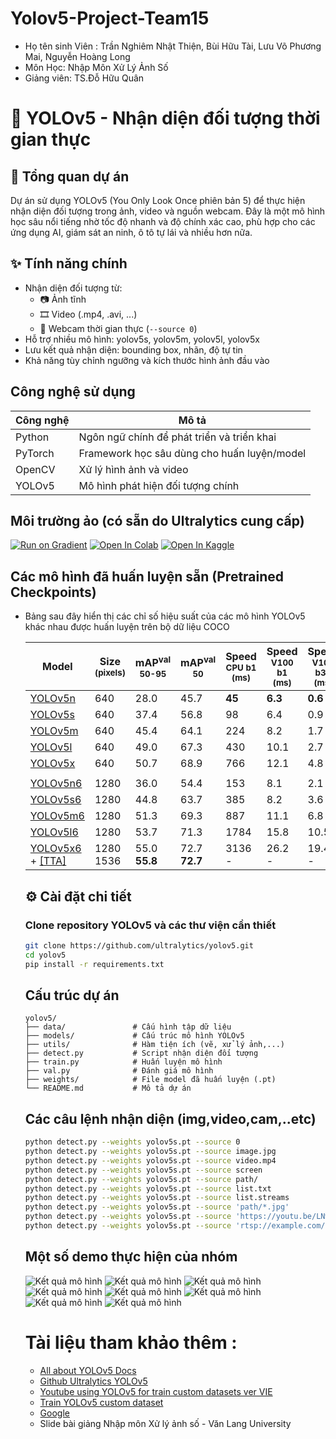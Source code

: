 # Yolov5-Project-Team15 
- Họ tên sinh Viên : Trần Nghiêm Nhật Thiện, Bùi Hữu Tài, Lưu Võ Phương Mai, Nguyễn Hoàng Long
- Môn Học: Nhập Môn Xử Lý Ảnh Số
- Giảng viên: TS.Đỗ Hữu Quân
# 🚀 YOLOv5 - Nhận diện đối tượng thời gian thực

## 📌 Tổng quan dự án

Dự án sử dụng YOLOv5 (You Only Look Once phiên bản 5) để thực hiện nhận diện đối tượng trong ảnh, video và nguồn webcam. Đây là một mô hình học sâu nổi tiếng nhờ tốc độ nhanh và độ chính xác cao, phù hợp cho các ứng dụng AI, giám sát an ninh, ô tô tự lái và nhiều hơn nữa.

## ✨ Tính năng chính

- Nhận diện đối tượng từ:
  - 📷 Ảnh tĩnh
  - 🎞️ Video (.mp4, .avi, ...)
  - 🎥 Webcam thời gian thực (`--source 0`)
- Hỗ trợ nhiều mô hình: yolov5s, yolov5m, yolov5l, yolov5x
- Lưu kết quả nhận diện: bounding box, nhãn, độ tự tin
- Khả năng tùy chỉnh ngưỡng và kích thước hình ảnh đầu vào

##  Công nghệ sử dụng

| Công nghệ    | Mô tả                                       |
|--------------|---------------------------------------------|
| Python       | Ngôn ngữ chính để phát triển và triển khai |
| PyTorch      | Framework học sâu dùng cho huấn luyện/model|
| OpenCV       | Xử lý hình ảnh và video                    |
| YOLOv5       | Mô hình phát hiện đối tượng chính          |

## Môi trường ảo (có sẵn do Ultralytics cung cấp)
<a href="https://bit.ly/yolov5-paperspace-notebook" rel="nofollow"><img src="https://camo.githubusercontent.com/6df71b7d7e0b09a2e97776f416bcd40acf48fc87337f8bcce48e4235537daf1f/68747470733a2f2f6173736574732e706170657273706163652e696f2f696d672f6772616469656e742d62616467652e737667" alt="Run on Gradient" data-canonical-src="https://assets.paperspace.io/img/gradient-badge.svg" style="max-width: 100%;"></a>
<a href="https://colab.research.google.com/github/ultralytics/yolov5/blob/master/tutorial.ipynb" rel="nofollow"><img src="https://camo.githubusercontent.com/96889048f8a9014fdeba2a891f97150c6aac6e723f5190236b10215a97ed41f3/68747470733a2f2f636f6c61622e72657365617263682e676f6f676c652e636f6d2f6173736574732f636f6c61622d62616467652e737667" alt="Open In Colab" data-canonical-src="https://colab.research.google.com/assets/colab-badge.svg" style="max-width: 100%;"></a>
<a href="https://www.kaggle.com/models/ultralytics/yolov5" rel="nofollow"><img src="https://camo.githubusercontent.com/c7135949c5c6882489e68f4af05a78a759460a4db256b86df3097e04419b4d9e/68747470733a2f2f6b6167676c652e636f6d2f7374617469632f696d616765732f6f70656e2d696e2d6b6167676c652e737667" alt="Open In Kaggle" data-canonical-src="https://kaggle.com/static/images/open-in-kaggle.svg" style="max-width: 100%;"></a>

##  Các mô hình đã huấn luyện sẵn (Pretrained Checkpoints)
- Bảng sau đây hiển thị các chỉ số hiệu suất của các mô hình YOLOv5 khác nhau được huấn luyện trên bộ dữ liệu COCO
<markdown-accessiblity-table data-catalyst=""><table tabindex="0">
<thead>
<tr>
<th>Model</th>
<th>Size<br><sup>(pixels)</sup></th>
<th>mAP<sup>val<br>50-95</sup></th>
<th>mAP<sup>val<br>50</sup></th>
<th>Speed<br><sup>CPU b1<br>(ms)</sup></th>
<th>Speed<br><sup>V100 b1<br>(ms)</sup></th>
<th>Speed<br><sup>V100 b32<br>(ms)</sup></th>
<th>Params<br><sup>(M)</sup></th>
<th>FLOPs<br><sup>@640 (B)</sup></th>
</tr>
</thead>
<tbody>
<tr>
<td><a href="https://github.com/ultralytics/yolov5/releases/download/v7.0/yolov5n.pt">YOLOv5n</a></td>
<td>640</td>
<td>28.0</td>
<td>45.7</td>
<td><strong>45</strong></td>
<td><strong>6.3</strong></td>
<td><strong>0.6</strong></td>
<td><strong>1.9</strong></td>
<td><strong>4.5</strong></td>
</tr>
<tr>
<td><a href="https://github.com/ultralytics/yolov5/releases/download/v7.0/yolov5s.pt">YOLOv5s</a></td>
<td>640</td>
<td>37.4</td>
<td>56.8</td>
<td>98</td>
<td>6.4</td>
<td>0.9</td>
<td>7.2</td>
<td>16.5</td>
</tr>
<tr>
<td><a href="https://github.com/ultralytics/yolov5/releases/download/v7.0/yolov5m.pt">YOLOv5m</a></td>
<td>640</td>
<td>45.4</td>
<td>64.1</td>
<td>224</td>
<td>8.2</td>
<td>1.7</td>
<td>21.2</td>
<td>49.0</td>
</tr>
<tr>
<td><a href="https://github.com/ultralytics/yolov5/releases/download/v7.0/yolov5l.pt">YOLOv5l</a></td>
<td>640</td>
<td>49.0</td>
<td>67.3</td>
<td>430</td>
<td>10.1</td>
<td>2.7</td>
<td>46.5</td>
<td>109.1</td>
</tr>
<tr>
<td><a href="https://github.com/ultralytics/yolov5/releases/download/v7.0/yolov5x.pt">YOLOv5x</a></td>
<td>640</td>
<td>50.7</td>
<td>68.9</td>
<td>766</td>
<td>12.1</td>
<td>4.8</td>
<td>86.7</td>
<td>205.7</td>
</tr>
<tr>
<td></td>
<td></td>
<td></td>
<td></td>
<td></td>
<td></td>
<td></td>
<td></td>
<td></td>
</tr>
<tr>
<td><a href="https://github.com/ultralytics/yolov5/releases/download/v7.0/yolov5n6.pt">YOLOv5n6</a></td>
<td>1280</td>
<td>36.0</td>
<td>54.4</td>
<td>153</td>
<td>8.1</td>
<td>2.1</td>
<td>3.2</td>
<td>4.6</td>
</tr>
<tr>
<td><a href="https://github.com/ultralytics/yolov5/releases/download/v7.0/yolov5s6.pt">YOLOv5s6</a></td>
<td>1280</td>
<td>44.8</td>
<td>63.7</td>
<td>385</td>
<td>8.2</td>
<td>3.6</td>
<td>12.6</td>
<td>16.8</td>
</tr>
<tr>
<td><a href="https://github.com/ultralytics/yolov5/releases/download/v7.0/yolov5m6.pt">YOLOv5m6</a></td>
<td>1280</td>
<td>51.3</td>
<td>69.3</td>
<td>887</td>
<td>11.1</td>
<td>6.8</td>
<td>35.7</td>
<td>50.0</td>
</tr>
<tr>
<td><a href="https://github.com/ultralytics/yolov5/releases/download/v7.0/yolov5l6.pt">YOLOv5l6</a></td>
<td>1280</td>
<td>53.7</td>
<td>71.3</td>
<td>1784</td>
<td>15.8</td>
<td>10.5</td>
<td>76.8</td>
<td>111.4</td>
</tr>
<tr>
<td><a href="https://github.com/ultralytics/yolov5/releases/download/v7.0/yolov5x6.pt">YOLOv5x6</a><br>+ <a href="https://docs.ultralytics.com/yolov5/tutorials/test_time_augmentation/" rel="nofollow">[TTA]</a></td>
<td>1280<br>1536</td>
<td>55.0<br><strong>55.8</strong></td>
<td>72.7<br><strong>72.7</strong></td>
<td>3136<br>-</td>
<td>26.2<br>-</td>
<td>19.4<br>-</td>
<td>140.7<br>-</td>
<td>209.8<br>-</td>
</tr>
</tbody>
</table></markdown-accessiblity-table>

## ⚙️ Cài đặt chi tiết

###  Clone repository YOLOv5 và các thư viện cần thiết

```bash
git clone https://github.com/ultralytics/yolov5.git
cd yolov5
pip install -r requirements.txt
```
## Cấu trúc dự án
```plaintext
yolov5/
├── data/               # Cấu hình tập dữ liệu
├── models/             # Cấu trúc mô hình YOLOv5
├── utils/              # Hàm tiện ích (vẽ, xử lý ảnh,...)
├── detect.py           # Script nhận diện đối tượng
├── train.py            # Huấn luyện mô hình
├── val.py              # Đánh giá mô hình
├── weights/            # File model đã huấn luyện (.pt)
└── README.md           # Mô tả dự án
```
## Các câu lệnh nhận diện (img,video,cam,..etc)
```bash
python detect.py --weights yolov5s.pt --source 0                              # webcam
python detect.py --weights yolov5s.pt --source image.jpg                      # image
python detect.py --weights yolov5s.pt --source video.mp4                      # video
python detect.py --weights yolov5s.pt --source screen                         # screenshot
python detect.py --weights yolov5s.pt --source path/                          # directory
python detect.py --weights yolov5s.pt --source list.txt                       # list of images
python detect.py --weights yolov5s.pt --source list.streams                   # list of streams
python detect.py --weights yolov5s.pt --source 'path/*.jpg'                   # glob pattern
python detect.py --weights yolov5s.pt --source 'https://youtu.be/LNwODJXcvt4' # YouTube video
python detect.py --weights yolov5s.pt --source 'rtsp://example.com/media.mp4' # RTSP, RTMP, HTTP stream
```
## Một số demo thực hiện của nhóm
![Kết quả mô hình](images/ketqua_saukhitrain500.png)
![Kết quả mô hình](images/results.png)
![Kết quả mô hình](images/val_batch0_pred.jpg)
![Kết quả mô hình](images/cats.jpg)
![Kết quả mô hình](images/chovameo1.jpg)
![Kết quả mô hình](images/chovameo4.jpg)
![Kết quả mô hình](images/chovameo5.jpg)
![Kết quả mô hình](images/chovameo6.jpeg)

# Tài liệu tham khảo thêm :
- [All about YOLOv5 Docs](https://docs.ultralytics.com/vi/yolov5/)
- [Github Ultralytics YOLOv5](https://github.com/ultralytics/yolov5)
- [Youtube using YOLOv5 for train custom datasets ver VIE](https://www.youtube.com/watch?v=eSS0EnCX1A0)
- [Train YOLOv5 custom dataset](https://viblo.asia/p/su-dung-colab-train-yolov5-voi-custom-dataset-phat-hien-cac-doi-tuong-dac-thu-Az45bqv6lxY)
- [Google](https://www.google.com/)
- Slide bài giảng Nhập môn Xử lý ảnh số - Văn Lang University
